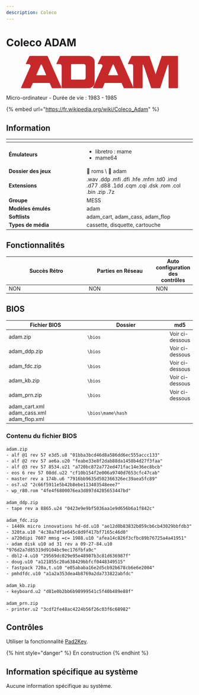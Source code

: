 ```yaml
---
description: Coleco
---
```


# Coleco ADAM

<div align="left">

<figure><img src="https://raw.githubusercontent.com/fabricecaruso/es-theme-carbon/5b2195d8cce1b44a6aadc2a43c341e7511d4b48f/art/logos/adam.svg" alt=""><figcaption></figcaption></figure>

</div>

Micro-ordinateur - Durée de vie : 1983 - 1985

{% embed url="https://fr.wikipedia.org/wiki/Coleco_Adam" %}

## Information

<table data-header-hidden><thead><tr><th width="196"></th><th></th><th data-hidden></th></tr></thead><tbody><tr><td><strong>Émulateurs</strong></td><td><ul><li>libretro : mame</li><li>mame64</li></ul></td><td></td></tr><tr><td><strong>Dossier des jeux</strong></td><td><span data-gb-custom-inline data-tag="emoji" data-code="1f4c1">📁</span> roms \ <span data-gb-custom-inline data-tag="emoji" data-code="1f4c2">📂</span> adam</td><td></td></tr><tr><td><strong>Extensions</strong></td><td>.wav .ddp .mfi .dfi .hfe .mfm .td0 .imd .d77 .d88 .1dd .cqm .cqi .dsk .rom .col .bin .zip .7z</td><td></td></tr><tr><td><strong>Groupe</strong></td><td>MESS</td><td></td></tr><tr><td><strong>Modèles émulés</strong></td><td>adam</td><td></td></tr><tr><td><strong>Softlists</strong></td><td>adam_cart, adam_cass, adam_flop</td><td></td></tr><tr><td><strong>Types de média</strong></td><td>cassette, disquette, cartouche</td><td></td></tr></tbody></table>

## Fonctionnalités

<table><thead><tr><th width="245">Succès Rétro</th><th width="200">Parties en Réseau</th><th>Auto configuration des contrôles</th></tr></thead><tbody><tr><td>NON</td><td>NON</td><td>NON</td></tr></tbody></table>

## BIOS

<table><thead><tr><th width="224">Fichier BIOS</th><th width="235">Dossier</th><th>md5</th></tr></thead><tbody><tr><td>adam.zip</td><td><code>\bios</code></td><td>Voir ci-dessous</td></tr><tr><td>adam_ddp.zip</td><td><code>\bios</code></td><td>Voir ci-dessous</td></tr><tr><td>adam_fdc.zip</td><td><code>\bios</code></td><td>Voir ci-dessous</td></tr><tr><td>adam_kb.zip</td><td><code>\bios</code></td><td>Voir ci-dessous</td></tr><tr><td>adam_prn.zip</td><td><code>\bios</code></td><td>Voir ci-dessous</td></tr><tr><td>adam_cart.xml<br>adam_cass.xml<br>adam_flop.xml</td><td><code>\bios\mame\hash</code></td><td></td></tr></tbody></table>

### Contenu du fichier BIOS

```
adam.zip
- alf @1 rev 57 e3d5.u8 "01bba3bcd46d8a586dd6ec555accc133"
- alf @2 rev 57 ae6a.u20 "feabe33e8f2dab88da1458b4d27f3faa"
- alf @3 rev 57 8534.u21 "a720bc872a772ed471fac14e36ec8bcb"
- eos 6 rev 57 08dd.u22 "cf10b154f2e006a9740d7653cfc47cab"
- master rev a 174b.u6 "7916bb9635d502366326ec39aea5fc89"
- os7.u2 "2c66f5911e5b42b8ebe113403548eee7"
- wp_r80.rom "4fe4f6800076ea3d897d4285653447bd"

adam_ddp.zip
- tape rev a 8865.u24 "0423e9e9bf5036aa1e9d656b6a1f842c"

adam_fdc.zip
- 1440k micro innovations hd-dd.u10 "ae12d0b83832b059cb6cb43029bbfdb3"
- 320ta.u10 "4c38a7df1e645c8d9f417bf7165c46d0"
- a720dipi 7607 mmsg =c= 1988.u10 "afea14c826f3cfbc89b76725a4a41951"
- adam disk u10 ad 31 rev a 09-27-84.u10 "976d2a7d85319d9104bc9ec176fbfa9c"
- dbl2-4.u10 "29569dc029e95e48907b3c81d636987f"
- doug.u10 "a121855c20a638429bbfcf0448349515"
- fastpack 720a,t.u10 "e05ababa16e2d5cb92b678cb6e6e2004"
- pmhdfdc.u10 "a1a2a353dea4b8769a2da733822abfdc"

adam_kb.zip
- keyboard.u2 "d81e0b2bb6b98999541c5f40b489e88f"

adam_prn.zip
- printer.u2 "3cdf2fe48ac4224b56f26c03f6c68982"
```

## Contrôles

Utiliser la fonctionnalité [Pad2Key](../../../controleurs/pad2key.md).

{% hint style="danger" %}
En construction
{% endhint %}

## Information spécifique au système

Aucune information spécifique au système.
